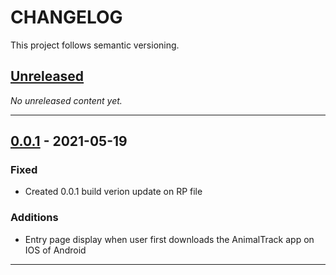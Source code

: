 # CHANGELOG

This project follows semantic versioning.

## [Unreleased]

*No unreleased content yet.*

---

## [0.0.1] - 2021-05-19

### Fixed

- Created 0.0.1 build verion update on RP file


### Additions

- Entry page display when user first downloads the AnimalTrack app on IOS of Android

---

[Unreleased]: https://github.com/animaltrackapp/general/blob/main/CHANGELOG.md
[0.0.1]: https://github.com/animaltrackapp/general/blob/main/CHANGELOG.md
